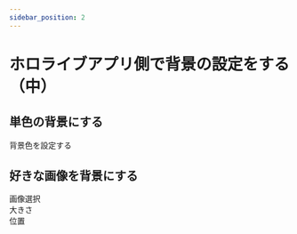 ```yaml
---
sidebar_position: 2
---
```

# ホロライブアプリ側で背景の設定をする（中）

## 単色の背景にする

背景色を設定する

## 好きな画像を背景にする

画像選択  
大きさ  
位置  
